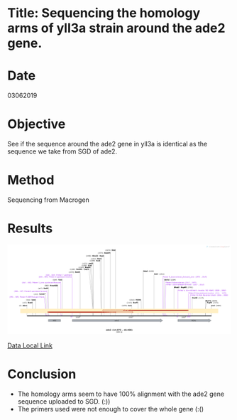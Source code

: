 


# Title: Sequencing the homology arms of yll3a strain around the ade2 gene.

# Date
03062019
# Objective
See if the sequence around the ade2 gene in yll3a is identical as the sequence we take from SGD of ade2.
# Method
Sequencing from Macrogen
# Results

![](../images/ade2_sequencing_Map.png)

[Data Local Link](C:\Users\linigodelacruz\Documents\PhD_2018\Documentation\SATAY\yll3a_ADe2_locus_sequencing\190522NE-165)

# Conclusion
- The homology arms seem to have 100% alignment with the ade2 gene sequence uploaded to SGD. (:))
- The primers used were not enough to cover the whole gene (:()
